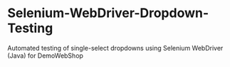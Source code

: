 # Selenium-WebDriver-Dropdown-Testing
Automated testing of single-select dropdowns using Selenium WebDriver (Java) for DemoWebShop
